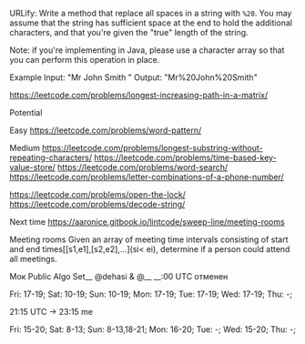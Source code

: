 URLify: Write a method that replace all spaces in a string with `%20`.
You may assume that the string has sufficient space at the end to hold the additional characters,
and that you're given the "true" length of the string.

Note: if you're implementing in Java, please use a character array so that you can perform this operation in place.

Example
Input: "Mr John Smith    "
Output: "Mr%20John%20Smith"


https://leetcode.com/problems/longest-increasing-path-in-a-matrix/

Potential

Easy
https://leetcode.com/problems/word-pattern/

Medium
https://leetcode.com/problems/longest-substring-without-repeating-characters/
https://leetcode.com/problems/time-based-key-value-store/
https://leetcode.com/problems/word-search/
https://leetcode.com/problems/letter-combinations-of-a-phone-number/

https://leetcode.com/problems/open-the-lock/
https://leetcode.com/problems/decode-string/

Next time
https://aaronice.gitbook.io/lintcode/sweep-line/meeting-rooms


Meeting rooms
Given an array of meeting time intervals consisting of start and end times[[s1,e1],[s2,e2],...](si< ei), 
determine if a person could attend all meetings.



Мок Public Algo Set__ @dehasi & @__ __:00 UTC отменен

Fri: 17-19; Sat: 10-19; Sun: 10-19; Mon: 17-19; Tue: 17-19; Wed: 17-19; Thu: -;

21:15 UTC -> 23:15 me

Fri: 15-20; Sat: 8-13; Sun: 8-13,18-21; Mon: 16-20; Tue: -; Wed: 15-20; Thu: -;




